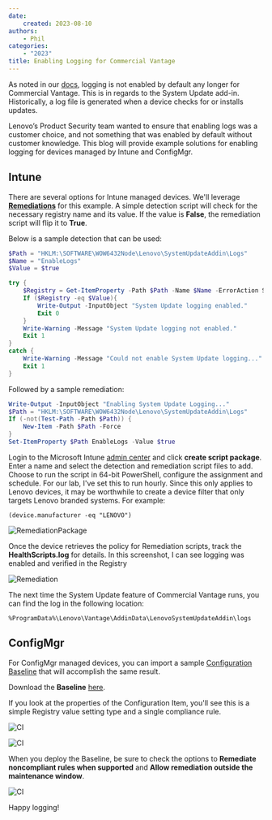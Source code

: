 ```yaml
---
date: 
    created: 2023-08-10
authors: 
    - Phil
categories: 
    - "2023"
title: Enabling Logging for Commercial Vantage
---
```


As noted in our [docs](https://docs.lenovocdrt.com/#/cv/commercial_vantage), logging is not enabled by default any longer for Commercial Vantage. This is in regards to the System Update add-in. Historically, a log file is generated when a device checks for or installs updates.

Lenovo’s Product Security team wanted to ensure that enabling logs was a customer choice, and not something that was enabled by default without customer knowledge. This blog will provide example solutions for enabling logging for devices managed by Intune and ConfigMgr.
<!-- more -->
## Intune

There are several options for Intune managed devices. We'll leverage [**Remediations**](https://learn.microsoft.com/mem/intune/fundamentals/remediations) for this example. A simple detection script will check for the necessary registry name and its value. If the value is **False**, the remediation script will flip it to **True**.

Below is a sample detection that can be used:

```powershell
$Path = "HKLM:\SOFTWARE\WOW6432Node\Lenovo\SystemUpdateAddin\Logs"
$Name = "EnableLogs"
$Value = $true

try {
    $Registry = Get-ItemProperty -Path $Path -Name $Name -ErrorAction Stop | Select-Object -ExpandProperty $Name
    If ($Registry -eq $Value){
        Write-Output -InputObject "System Update logging enabled."
        Exit 0
    } 
    Write-Warning -Message "System Update logging not enabled."
    Exit 1
} 
catch {
    Write-Warning -Message "Could not enable System Update logging..."
    Exit 1
}
```

Followed by a sample remediation:

```powershell
Write-Output -InputObject "Enabling System Update Logging..."
$Path = "HKLM:\SOFTWARE\WOW6432Node\Lenovo\SystemUpdateAddin\Logs"
If (-not(Test-Path -Path $Path)) {
    New-Item -Path $Path -Force
}
Set-ItemProperty $Path EnableLogs -Value $true
```

Login to the Microsoft Intune [admin center](https://intune.microsoft.com/#view/Microsoft_Intune_DeviceSettings/DevicesMenu/~/remediations) and click **create script package**. Enter a name and select the detection and remediation script files to add. Choose to run the script in 64-bit PowerShell, configure the assignment and schedule. For our lab, I've set this to run hourly. Since this only applies to Lenovo devices, it may be worthwhile to create a device filter that only targets Lenovo branded systems. For example:

```dos
(device.manufacturer -eq "LENOVO")
```

![RemediationPackage](https://cdrt.github.io/mk_blog/img/2023/cv_su_logging/image1.jpg)

Once the device retrieves the policy for Remediation scripts, track the **HealthScripts.log** for details. In this screenshot, I can see logging was enabled and verified in the Registry

![Remediation](https://cdrt.github.io/mk_blog/img/2023/cv_su_logging/image2.jpg)

The next time the System Update feature of Commercial Vantage runs, you can find the log in the following location:

```dos
%ProgramData%\Lenovo\Vantage\AddinData\LenovoSystemUpdateAddin\logs
```

## ConfigMgr

For ConfigMgr managed devices, you can import a sample [Configuration Baseline](https://learn.microsoft.com/mem/configmgr/develop/compliance/about-configuration-baselines-and-configuration-items) that will accomplish the same result.

Download the **Baseline** [here](https://download.lenovo.com/cdrt/blog/CB_EnableSystemUpdateLogging.zip).

If you look at the properties of the Configuration Item, you'll see this is a simple Registry value setting type and a single compliance rule.

![CI](https://cdrt.github.io/mk_blog/img/2023/cv_su_logging/image3.jpg)

![CI](https://cdrt.github.io/mk_blog/img/2023/cv_su_logging/image4.jpg)

When you deploy the Baseline, be sure to check the options to **Remediate noncompliant rules when supported** and **Allow remediation outside the maintenance window**.

![CI](https://cdrt.github.io/mk_blog/img/2023/cv_su_logging/image5.jpg)

Happy logging!

